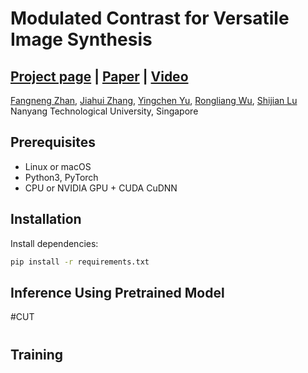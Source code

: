# Modulated Contrast for Versatile Image Synthesis

## [Project page](https://sites.google.com/view/fnzhan) |   [Paper](https://arxiv.org/abs/) | [Video](https://www.youtube.com/)
<!-- Modulated Contrast for Versatile Image Synthesis (Arxiuv). -->
<!-- <br> -->
[Fangneng Zhan](http://fnzhan.net/), [Jiahui Zhang]( ), [Yingchen Yu](https://scholar.google.com.sg/citations?user=0cet0X8AAAAJ&hl=en), [Rongliang Wu](https://scholar.google.com.sg/citations?user=SZkh3iAAAAAJ&hl=en), [Shijian Lu](https://scholar.google.com.sg/citations?user=uYmK-A0AAAAJ&hl=en) <br>
Nanyang Technological University, Singapore <br>

## Prerequisites
- Linux or macOS
- Python3, PyTorch
- CPU or NVIDIA GPU + CUDA CuDNN

## Installation
Install dependencies:
```bash
pip install -r requirements.txt
````

## Inference Using Pretrained Model
#CUT
#


## Training
